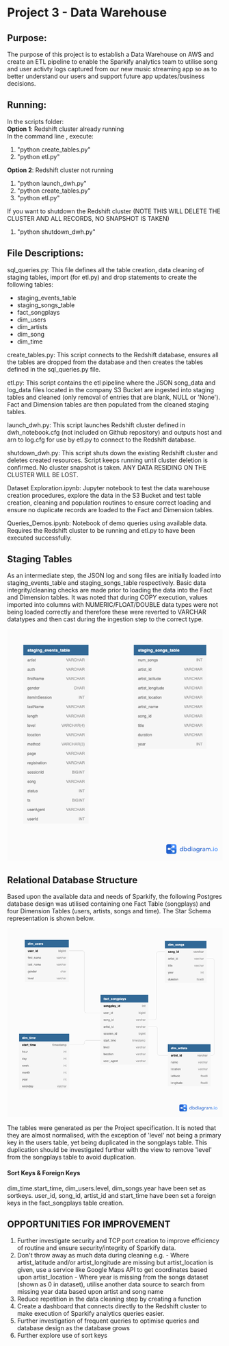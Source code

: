 # Project 3 - Data Warehouse

## Purpose:

The purpose of this project is to establish a Data Warehouse on AWS and create an ETL pipeline to enable the Sparkify analytics team to utilise song and user activty logs captured from our new music streaming app so as to better understand our users and support future app updates/business decisions.

## Running:

In the scripts folder:  
**Option 1**: Redshift cluster already running  
In the command line , execute:

1.  "python create_tables.py"
2.  "python etl.py"

**Option 2**: Redshift cluster not running

1. "python launch_dwh.py"
2. "python create_tables.py"
3. "python etl.py"

If you want to shutdown the Redshift cluster (NOTE THIS WILL DELETE THE CLUSTER AND ALL RECORDS, NO SNAPSHOT IS TAKEN)

1.  "python shutdown_dwh.py"

## File Descriptions:

sql_queries.py: This file defines all the table creation, data cleaning of staging tables, import (for etl.py) and drop statements to create the following tables:<br>

- staging_events_table <br>
- staging_songs_table <br>
- fact_songplays <br>
- dim_users <br>
- dim_artists <br>
- dim_song <br>
- dim_time <br>

create_tables.py: This script connects to the Redshift database, ensures all the tables are dropped from the database and then creates the tables defined in the sql_queries.py file.

etl.py: This script contains the etl pipeline where the JSON song_data and log_data files located in the company S3 Bucket are ingested into staging tables and cleaned (only removal of entries that are blank, NULL or 'None'). Fact and Dimension tables are then populated from the cleaned staging tables.

launch_dwh.py: This script launches Redshift cluster defined in dwh_notebook.cfg (not included on Github repository) and outputs host and arn to log.cfg for use by etl.py to connect to the Redshift database.

shutdown_dwh.py: This script shuts down the existing Redshift cluster and deletes created resources. Script keeps running until cluster deletion is confirmed. No cluster snapshot is taken. ANY DATA RESIDING ON THE CLUSTER WILL BE LOST.

Dataset Exploration.ipynb: Jupyter notebook to test the data warehouse creation procedures, explore the data in the S3 Bucket and test table creation, cleaning and population routines to ensure correct loading and ensure no duplicate records are loaded to the Fact and Dimension tables.

Queries_Demos.ipynb: Notebook of demo queries using available data. Requires the Redshift cluster to be running and etl.py to have been executed successfully.

## Staging Tables

As an intermediate step, the JSON log and song files are initially loaded into staging_events_table and staging_songs_table respectively. Basic data integrity/cleaning checks are made prior to loading the data into the Fact and Dimension tables. It was noted that during COPY execution, values imported into columns with NUMERIC/FLOAT/DOUBLE data types were not being loaded correctly and therefore these were reverted to VARCHAR datatypes and then cast during the ingestion step to the correct type.

![Staging Tables](./Resources/Project3_staging_tables.png)

## Relational Database Structure

Based upon the available data and needs of Sparkify, the following Postgres database design was utilised containing one Fact Table (songplays) and four Dimension Tables (users, artists, songs and time). The Star Schema representation is shown below. <br>

![Star Schema](./Resources/Project3_star_schema.png)

The tables were generated as per the Project specification. It is noted that they are almost normalised, with the exception of 'level' not being a primary key in the users table, yet being duplicated in the songplays table. This duplication should be investigated further with the view to remove 'level' from the songplays table to avoid duplication.

#### Sort Keys & Foreign Keys

dim_time.start_time, dim_users.level, dim_songs.year have been set as sortkeys.
user_id, song_id, artist_id and start_time have been set a foreign keys in the fact_songplays table creation.

## OPPORTUNITIES FOR IMPROVEMENT

<ol>
<li> Further investigate security and TCP port creation to improve efficiency of routine and ensure security/integrity of Sparkify data.</li>
<li> Don't throw away as much data during cleaning
    e.g. 
    - Where artist_latitude and/or artist_longitude are missing but artist_location is given, use a service like Google Maps API to get coordinates based upon artist_location
    - Where year is missing from the songs dataset (shown as 0 in dataset), utilise another data source to search from missing year data based upon artist and song name</li>
<li> Reduce repetition in the data cleaning step by creating a function</li>
<li> Create a dashboard that connects directly to the Redshift cluster to make execution of Sparkify analytics queries easier.</li>
<li> Further investigation of frequent queries to optimise queries and database design as the database grows</li>
<li> Further explore use of sort keys </li>
